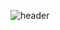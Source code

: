 ![header](https://capsule-render.vercel.app/api?type=soft&color=fffffe0&height=300&section=header&text=kimjooyeon🤍&fontSize=90)

